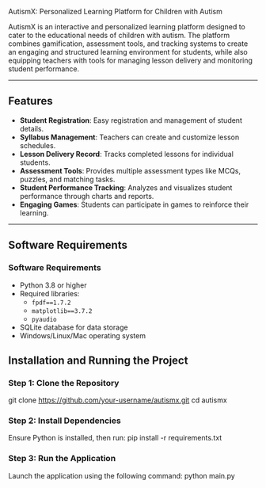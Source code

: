 AutismX: Personalized Learning Platform for Children with Autism

AutismX is an interactive and personalized learning platform designed to cater to the educational needs of children with autism. The platform combines gamification, assessment tools, and tracking systems to create an engaging and structured learning environment for students, while also equipping teachers with tools for managing lesson delivery and monitoring student performance.

---

## Features

- **Student Registration**: Easy registration and management of student details.
- **Syllabus Management**: Teachers can create and customize lesson schedules.
- **Lesson Delivery Record**: Tracks completed lessons for individual students.
- **Assessment Tools**: Provides multiple assessment types like MCQs, puzzles, and matching tasks.
- **Student Performance Tracking**: Analyzes and visualizes student performance through charts and reports.
- **Engaging Games**: Students can participate in games to reinforce their learning.

---

## Software Requirements

### Software Requirements
- Python 3.8 or higher
- Required libraries: 
  - `fpdf==1.7.2`
  - `matplotlib==3.7.2`
  - `pyaudio`
- SQLite database for data storage
- Windows/Linux/Mac operating system


## Installation and Running the Project

### Step 1: Clone the Repository
git clone https://github.com/your-username/autismx.git
cd autismx

### Step 2: Install Dependencies
Ensure Python is installed, then run:
pip install -r requirements.txt


### Step 3: Run the Application
Launch the application using the following command:
python main.py

